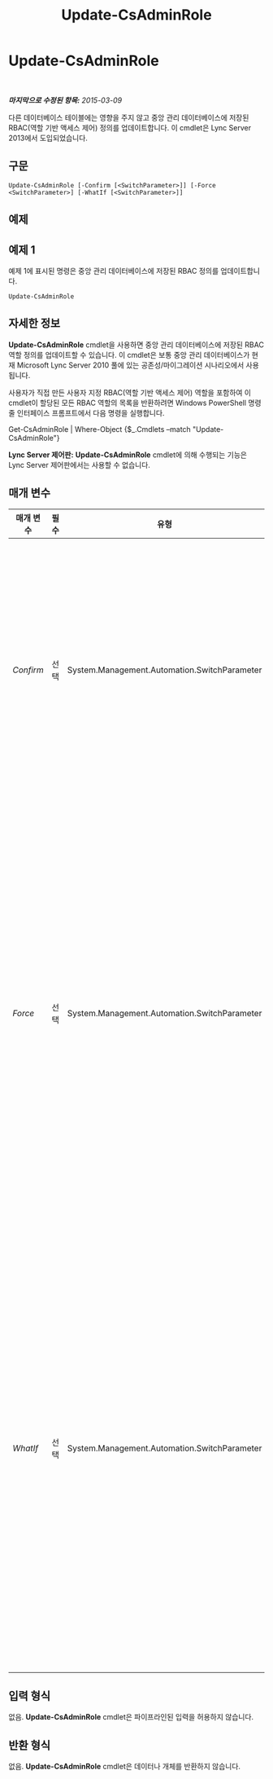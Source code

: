 ﻿---
title: Update-CsAdminRole
TOCTitle: Update-CsAdminRole
ms:assetid: 42cc9cc2-c408-4d0c-814a-6c6367cba834
ms:mtpsurl: https://technet.microsoft.com/ko-kr/library/JJ204851(v=OCS.15)
ms:contentKeyID: 49303458
ms.date: 08/10/2015
mtps_version: v=OCS.15
ms.translationtype: HT
---

# Update-CsAdminRole

 

_**마지막으로 수정된 항목:** 2015-03-09_

다른 데이터베이스 테이블에는 영향을 주지 않고 중앙 관리 데이터베이스에 저장된 RBAC(역할 기반 액세스 제어) 정의를 업데이트합니다. 이 cmdlet은 Lync Server 2013에서 도입되었습니다.

## 구문

    Update-CsAdminRole [-Confirm [<SwitchParameter>]] [-Force <SwitchParameter>] [-WhatIf [<SwitchParameter>]]

## 예제

## 예제 1

예제 1에 표시된 명령은 중앙 관리 데이터베이스에 저장된 RBAC 정의를 업데이트합니다.

    Update-CsAdminRole

## 자세한 정보

**Update-CsAdminRole** cmdlet을 사용하면 중앙 관리 데이터베이스에 저장된 RBAC 역할 정의를 업데이트할 수 있습니다. 이 cmdlet은 보통 중앙 관리 데이터베이스가 현재 Microsoft Lync Server 2010 풀에 있는 공존성/마이그레이션 시나리오에서 사용됩니다.

사용자가 직접 만든 사용자 지정 RBAC(역할 기반 액세스 제어) 역할을 포함하여 이 cmdlet이 할당된 모든 RBAC 역할의 목록을 반환하려면 Windows PowerShell 명령줄 인터페이스 프롬프트에서 다음 명령을 실행합니다.

Get-CsAdminRole | Where-Object {$\_.Cmdlets –match "Update-CsAdminRole"}

**Lync Server 제어판:** **Update-CsAdminRole** cmdlet에 의해 수행되는 기능은 Lync Server 제어판에서는 사용할 수 없습니다.

## 매개 변수


<table>
<colgroup>
<col style="width: 25%" />
<col style="width: 25%" />
<col style="width: 25%" />
<col style="width: 25%" />
</colgroup>
<thead>
<tr class="header">
<th>매개 변수</th>
<th>필수</th>
<th>유형</th>
<th>설명</th>
</tr>
</thead>
<tbody>
<tr class="odd">
<td><p><em>Confirm</em></p></td>
<td><p>선택</p></td>
<td><p>System.Management.Automation.SwitchParameter</p></td>
<td><p>명령을 실행하기 전에 확인 메시지를 표시합니다.</p></td>
</tr>
<tr class="even">
<td><p><em>Force</em></p></td>
<td><p>선택</p></td>
<td><p>System.Management.Automation.SwitchParameter</p></td>
<td><p>명령을 실행할 때 발생할 수 있는 심각하지 않은 오류 메시지를 표시하지 않습니다.</p></td>
</tr>
<tr class="odd">
<td><p><em>WhatIf</em></p></td>
<td><p>선택</p></td>
<td><p>System.Management.Automation.SwitchParameter</p></td>
<td><p>명령을 실제로 실행하지 않고도 명령이 실행될 경우 발생할 수 있는 현상을 설명합니다.</p></td>
</tr>
</tbody>
</table>


## 입력 형식

없음. **Update-CsAdminRole** cmdlet은 파이프라인된 입력을 허용하지 않습니다.

## 반환 형식

없음. **Update-CsAdminRole** cmdlet은 데이터나 개체를 반환하지 않습니다.

